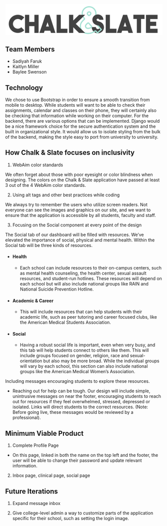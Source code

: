 ![Logo](LOGOchalkAndSlate.png)

## Team Members
* Sadiyah Faruk
* Kaitlyn Miller
* Baylee Swenson

## Technology
We chose to use Bootstrap in order to ensure a smooth transition from mobile to desktop. While students will want to be able to check their assignments, calendar and classes on their phone, they will certainly also be checking that information while working on their computer. For the backend, there are various options that can be implemented. Django would be a nice framework choice for the secure authentication system and the built in organizational style. It would allow us to isolate styling from the bulk of the backend, making the style easy to port from university to university.

## How Chalk & Slate focuses on inclusivity
1. WebAim color standards

  We often forget about those with poor eyesight or color blindness when designing. The colors on the Chalk & Slate application have passed at least 3 out of the 4 WebAim color standards.

2. Using alt tags and other best practices while coding

  We always try to remember the users who utilize screen readers. Not everyone can see the images and graphics on our site, and we want to ensure that the application is accessible by all students, faculty and staff.

3. Focusing on the Social component at every point of the design

  The Social tab of our dashboard will be filled with resources. We’ve elevated the importance of social, physical and mental health. Within the Social tab will be three kinds of resources.

  - #### Health

    - Each school can include resources to their on-campus centers, such as mental health counseling, the health center, sexual assault resources, and student-run hotlines. These resources will depend on each school but will also include national groups like RAIN and National Suicide Prevention Hotline.

  - #### Academic & Career

    - This will include resources that can help students with their academic life, such as peer tutoring and career focused clubs, like the American Medical Students Association.

  - #### Social

    - Having a robust social life is important, even when very busy, and this tab will help students connect to others like them. This will include groups focused on gender, religion, race and sexual-orientation but also may be more broad. While the individual groups will vary by each school, this section can also include national groups like the American Medical Women’s Association.

  Including messages encouraging students to explore these resources.

  - Reaching out for help can be tough. Our design will include simple, unintrusive messages on near the footer, encouraging students to reach out for resources if they feel overwhelmed, stressed, depressed or isolated. Links will direct students to the correct resources. (Note: Before going live, these messages would be reviewed by a professional).

## Minimum Viable Product

1. Complete Profile Page
  - On this page, linked in both the name on the top left and the footer, the user will be able to change their password and update relevant information.

2. Inbox page, clinical page, social page

## Future Iterations

1. Expand message inbox

2. Give college-level admin a way to customize parts of the application specific for their school, such as setting the login image.
